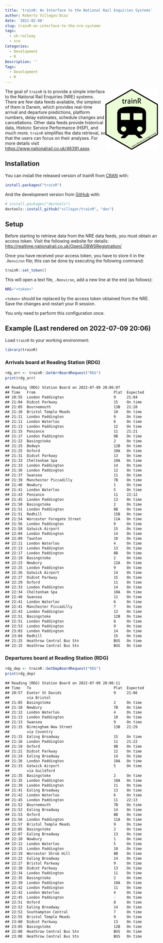 ```yaml
---
title: 'trainR: An Interface to the National Rail Enquiries Systems'
author: Roberto Villegas-Diaz
date: '2021-02-08'
slug: trainR-an-interface-to-the-nre-systems
tags:
  - uk-railway
  - nre
Categories:
  - Development
  - R
Description: ''
Tags:
  - Development
  - R
---
```


<img src="https://raw.githubusercontent.com/villegar/trainR/main/inst/images/logo.png" alt="logo" align="right" height=200px/>

The goal of `trainR` is to provide a simple interface to the 
National Rail Enquiries (NRE) systems. There are few data feeds 
available, the simplest of them is Darwin, which provides real-time 
arrival and departure predictions, platform numbers, delay estimates, 
schedule changes and cancellations. Other data feeds provide historical 
data, Historic Service Performance (HSP), and much more. `trainR` 
simplifies the data retrieval, so that the users can focus on their 
analyses. For more details visit 
https://www.nationalrail.co.uk/46391.aspx.

## Installation

You can install the released version of trainR from [CRAN](https://CRAN.R-project.org) with:

``` r
install.packages("trainR")
```

And the development version from [GitHub](https://github.com/) with:

``` r
# install.packages("devtools")
devtools::install_github("villegar/trainR", "dev")
```

## Setup
Before starting to retrieve data from the NRE data feeds, you must obtain an access token. 
Visit the following website for details: http://realtime.nationalrail.co.uk/OpenLDBWSRegistration/

Once you have received your access token, you have to store it in the `.Renviron` file; this can be 
done by executing the following command:


```r
trainR::set_token()
```

This will open a text file, `.Renviron`, add a new line at the end (as follows):

```bash
NRE="<token>"
```

`<token>` should be replaced by the access token obtained from the NRE. Save the changes and restart 
your R session.

You only need to perform this configuration once.

## Example (Last rendered on 2022-07-09 20:06)

Load `trainR` to your working environment:

```r
library(trainR)
```

### Arrivals board at Reading Station (RDG)


```r
rdg_arr <- trainR::GetArrBoardRequest("RDG")
print(rdg_arr)
```

```
## Reading (RDG) Station Board on 2022-07-09 20:06:07
## Time   From                                    Plat  Expected
## 20:55  London Paddington                       9     21:04
## 21:04  Didcot Parkway                          15    On time
## 21:05  Bournemouth                             13B   21:28
## 21:10  Bristol Temple Meads                    10    On time
## 21:11  London Paddington                       9     On time
## 21:11  London Waterloo                         6     On time
## 21:13  London Paddington                       12    On time
## 21:15  Penzance                                11    21:21
## 21:17  London Paddington                       9B    On time
## 21:22  Basingstoke                             2     On time
## 21:25  Bedwyn                                  12B   On time
## 21:25  Oxford                                  10A   On time
## 21:31  Didcot Parkway                          13    On time
## 21:33  Cheltenham Spa                          10A   On time
## 21:33  London Paddington                       14    On time
## 21:36  London Paddington                       12    On time
## 21:37  Swansea                                 11    On time
## 21:39  Manchester Piccadilly                   7B    On time
## 21:40  Newbury                                 1     On time
## 21:41  London Waterloo                         5     On time
## 21:43  Penzance                                11    22:12
## 21:45  London Paddington                       13    On time
## 21:50  Basingstoke                             2     On time
## 21:51  London Paddington                       8B    On time
## 21:51  Redhill                                 15B   On time
## 21:54  Worcester Foregate Street               11A   On time
## 21:56  London Paddington                       9     On time
## 21:58  Gatwick Airport                         15    On time
## 22:04  London Paddington                       14    On time
## 22:09  Taunton                                 10    On time
## 22:11  London Waterloo                         4     On time
## 22:13  London Paddington                       13    On time
## 22:17  London Paddington                       8B    On time
## 22:19  Basingstoke                             2     On time
## 22:23  Newbury                                 12A   On time
## 22:25  London Paddington                       9     On time
## 22:26  Gatwick Airport                         14    On time
## 22:27  Didcot Parkway                          15    On time
## 22:29  Oxford                                  11    On time
## 22:33  London Paddington                       14    On time
## 22:34  Cheltenham Spa                          10A   On time
## 22:40  Swansea                                 11    On time
## 22:41  London Waterloo                         6     On time
## 22:41  Manchester Piccadilly                   7     On time
## 22:43  London Paddington                       13    On time
## 22:51  Basingstoke                             12B   On time
## 22:51  London Paddington                       8     On time
## 22:53  London Paddington                       9     On time
## 23:03  London Paddington                       14    On time
## 23:04  Redhill                                 15    On time
## 21:25  Heathrow Central Bus Stn                BUS   On time
## 22:15  Heathrow Central Bus Stn                BUS   On time
```

### Departures board at Reading Station (RDG)


```r
rdg_dep <- trainR::GetDepBoardRequest("RDG")
print(rdg_dep)
```

```
## Reading (RDG) Station Board on 2022-07-09 20:06:11
## Time   To                                      Plat  Expected
## 20:57  Exeter St Davids                        9     21:06
##        via Bristol                             
## 21:05  Basingstoke                             2     On time
## 21:10  Newbury                                 7B    On time
## 21:12  London Waterloo                         4     On time
## 21:13  London Paddington                       10    On time
## 21:13  Swansea                                 9     On time
## 21:15  Birmingham New Street                   13B   21:29
##        via Coventry                            
## 21:15  Ealing Broadway                         15    On time
## 21:16  London Paddington                       11    21:22
## 21:19  Oxford                                  9B    On time
## 21:21  Didcot Parkway                          12    On time
## 21:24  Ealing Broadway                         14    On time
## 21:26  London Paddington                       10A   On time
## 21:33  Gatwick Airport                         5     On time
##        via Guildford                           
## 21:35  Basingstoke                             2     On time
## 21:35  London Paddington                       10A   On time
## 21:39  London Paddington                       11    On time
## 21:41  Ealing Broadway                         13    On time
## 21:42  London Waterloo                         6     On time
## 21:45  London Paddington                       11    22:13
## 21:52  Bournemouth                             7B    On time
## 21:52  Ealing Broadway                         14    On time
## 21:53  Oxford                                  8B    On time
## 21:56  London Paddington                       11A   On time
## 21:57  Bristol Temple Meads                    9     On time
## 22:05  Basingstoke                             2     On time
## 22:07  Ealing Broadway                         13    On time
## 22:10  Newbury                                 1     On time
## 22:12  London Waterloo                         5     On time
## 22:15  London Paddington                       10    On time
## 22:19  Worcester Shrub Hill                    8B    On time
## 22:22  Ealing Broadway                         14    On time
## 22:27  Bristol Parkway                         9     On time
## 22:30  Didcot Parkway                          13    On time
## 22:34  London Paddington                       11    On time
## 22:35  Basingstoke                             2     On time
## 22:39  London Paddington                       10A   On time
## 22:42  London Paddington                       11    On time
## 22:42  London Waterloo                         4     On time
## 22:45  London Paddington                       -     On time
## 22:51  Oxford                                  8     On time
## 22:52  Ealing Broadway                         14    On time
## 22:52  Southampton Central                     7     On time
## 22:55  Bristol Temple Meads                    9     On time
## 23:00  Didcot Parkway                          13    On time
## 23:05  Basingstoke                             12B   On time
## 22:00  Heathrow Central Bus Stn                BUS   On time
## 23:00  Heathrow Central Bus Stn                BUS   On time
```
